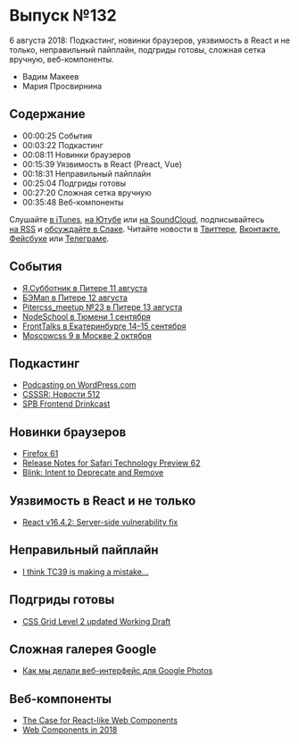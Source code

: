 # Выпуск №132

6 августа 2018: Подкастинг, новинки браузеров, уязвимость в React и не только, неправильный пайплайн, подгриды готовы, сложная сетка вручную, веб-компоненты.

- Вадим Макеев
- Мария Просвирнина

## Содержание

- 00:00:25 События
- 00:03:22 Подкастинг
- 00:08:11 Новинки браузеров
- 00:15:39 Уязвимость в React (Preact, Vue)
- 00:18:31 Неправильный пайплайн
- 00:25:04 Подгриды готовы
- 00:27:20 Сложная сетка вручную
- 00:35:48 Веб-компоненты

Слушайте [в iTunes](https://itunes.apple.com/ru/podcast/veb-standarty/id1080500016), [на Ютубе](https://www.youtube.com/playlist?list=PLMBnwIwFEFHcwuevhsNXkFTcadeX5R1Go) или [на SoundCloud](https://soundcloud.com/web-standards), подписывайтесь [на RSS](https://web-standards.ru/podcast/feed/) и [обсуждайте в Слаке](http://slack.web-standards.ru/). Читайте новости в [Твиттере](https://twitter.com/webstandards_ru), [Вконтакте](https://vk.com/webstandards_ru), [Фейсбуке](https://www.facebook.com/webstandardsru) или [Телеграме](https://t.me/webstandards_ru).

## События

- [Я.Субботник в Питере 11 августа](https://events.yandex.ru/events/yasubbotnik/11-aug-2018/)
- [БЭМап в Питере 12 августа](https://events.yandex.ru/events/bemup/12-aug-2018/)
- [Pitercss_meetup №23 в Питере 13 августа](https://medium.com/p/a69ff41683a4)
- [NodeSchool в Тюмени 1 сентября](https://vk.com/nodeschooltmn)
- [FrontTalks в Екатеринбурге 14–15 сентября](https://events.yandex.ru/events/fronttalks/2018/)
- [Moscowcss 9 в Москве 2 октября](https://moscowcss.timepad.ru/)

## Подкастинг

- [Podcasting on WordPress.com](https://en.blog.wordpress.com/2018/07/26/podcasting-on-wordpress-com/)
- [CSSSR: Новости 512](https://itunes.apple.com/ru/podcast/id1370045815)
- [SPB Frontend Drinkcast](https://spb-frontend.ru/podcast)

## Новинки браузеров

- [Firefox 61](http://tanalin.com/blog/2018/08/firefox-61/)
- [Release Notes for Safari Technology Preview 62](https://webkit.org/blog/8384/release-notes-for-safari-technology-preview-62/)
- [Blink: Intent to Deprecate and Remove](https://groups.google.com/a/chromium.org/d/msg/blink-dev/h-JwMiPUnuU/sl79aLoLBQAJ)

## Уязвимость в React и не только

- [React v16.4.2: Server-side vulnerability fix](https://reactjs.org/blog/2018/08/01/react-v-16-4-2.html)

## Неправильный пайплайн

- [I think TC39 is making a mistake…](https://twitter.com/jaffathecake/status/1024289220544876544)

## Подгриды готовы

- [CSS Grid Level 2 updated Working Draft](https://www.w3.org/blog/CSS/2018/08/04/subgrid-spec-completed/)

## Сложная галерея Google

- [Как мы делали веб-интерфейс для Google Photos](http://css-live.ru/articles/kak-my-delali-veb-interfejs-dlya-google-photos-zaglyadyvaem-pod-kapot.html)

## Веб-компоненты

- [The Case for React-like Web Components](https://medium.com/p/63887335fe41)
- [Web Components in 2018](https://www.sitepen.com/blog/2018/07/06/web-components-in-2018/)

